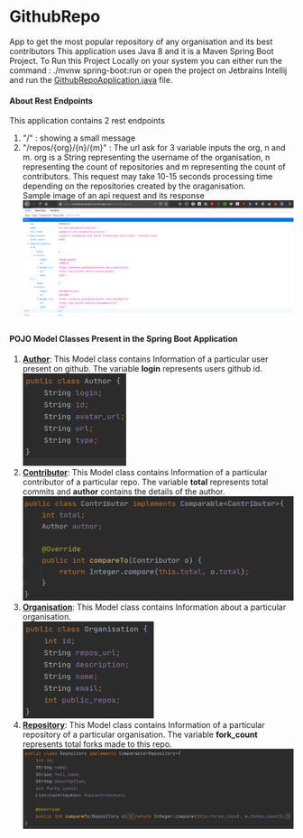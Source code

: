 # GithubRepo
App to get the most popular repository of any organisation and its best contributors
This application uses Java 8 and it is a Maven Spring Boot Project.
To Run this Project Locally on your system you can either run the command : 
./mvnw spring-boot:run or open the project on Jetbrains Intellij and run the <a href="https://github.com/mufaddalnaya/GithubRepo/blob/master/src/main/java/com/almabase/GithubRepo/GithubRepoApplication.java">GithubRepoApplication.java</a> file.
<br>

<h4> About Rest Endpoints </h4>
This application contains 2 rest endpoints
<ol>
<li>"/" : showing a small message</li>
<li>"/repos/{org}/{n}/{m}" : The url ask for 3 variable inputs the org, n and m. org is a String representing the username of the organisation, n representing the count of repositories and m representing the count of contributors. 
This request may take 10-15 seconds processing time depending on the repositories created by the oraganisation.
<br> Sample image of an api request and its response<br><img src="https://github.com/mufaddalnaya/GithubRepo/blob/master/Screenshots/Api.png"></li>
</ol>

<h4>POJO Model Classes Present in the Spring Boot Application</h4>
<ol>
<li> <b><a href="https://github.com/mufaddalnaya/GithubRepo/blob/master/src/main/java/com/almabase/GithubRepo/Models/Author.java">Author</a></b>: This Model class contains Information of a particular user present on github. The variable <b>login</b> represents users github id.<br>
  <img src="https://github.com/mufaddalnaya/GithubRepo/blob/master/Screenshots/Author.png?raw=true">
<li> <b><a href="https://github.com/mufaddalnaya/GithubRepo/blob/master/src/main/java/com/almabase/GithubRepo/Models/Contributor.java">Contributor</a></b>: This Model class contains Information of a particular contributor of a particular repo. The variable <b>total</b> represents total commits and <b>author</b> contains the details of the author.<br>
  <img src="https://github.com/mufaddalnaya/GithubRepo/blob/master/Screenshots/Contributor.png?raw=true">
<li> <b><a href="https://github.com/mufaddalnaya/GithubRepo/blob/master/src/main/java/com/almabase/GithubRepo/Models/Organisation.java">Organisation</a></b>: This Model class contains Information about a particular organisation.<br>
  <img src="https://github.com/mufaddalnaya/GithubRepo/blob/master/Screenshots/Organisation.png?raw=true">
<li> <b><a href="https://github.com/mufaddalnaya/GithubRepo/blob/master/src/main/java/com/almabase/GithubRepo/Models/Repository.java">Repository</a></b>: This Model class contains Information of a particular repository of a particular organisation. The variable <b>fork_count</b> represents total forks made to this repo. <br>
  <img src="https://github.com/mufaddalnaya/GithubRepo/blob/master/Screenshots/Repository.png?raw=true">
</ol>
